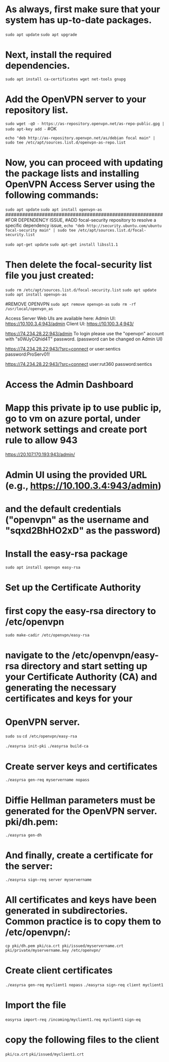 # As always, first make sure that your system has up-to-date packages.

`sudo apt update`
`sudo apt upgrade`
# Next, install the required dependencies.

`sudo apt install ca-certificates wget net-tools gnupg`
# Add the OpenVPN server to your repository list.
`sudo wget -qO - https://as-repository.openvpn.net/as-repo-public.gpg | sudo apt-key add -`
#OK

`echo "deb http://as-repository.openvpn.net/as/debian focal main" | sudo tee /etc/apt/sources.list.d/openvpn-as-repo.list`

# Now, you can proceed with updating the package lists and installing OpenVPN Access Server using the following commands:
`sudo apt update`
`sudo apt install openvpn-as`
########################################################
#FOR DEPENDENCY ISSUE, 
#ADD focal-security repository to resolve a specific dependency issue,
`echo "deb http://security.ubuntu.com/ubuntu focal-security main" | sudo tee /etc/apt/sources.list.d/focal-security.list`

`sudo apt-get update`
`sudo apt-get install libssl1.1`

# Then delete the focal-security list file you just created:
`sudo rm /etc/apt/sources.list.d/focal-security.list`
`sudo apt update`
`sudo apt install openvpn-as`

#REMOVE OPENVPN 
`sudo apt remove openvpn-as`
`sudo rm -rf /usr/local/openvpn_as`





Access Server Web UIs are available here:
Admin  UI: https://10.100.3.4:943/admin
Client UI: https://10.100.3.4:943/

https://74.234.28.22:943/admin
To login please use the "openvpn" account with "s0WJyCQhid4T" password.
(password can be changed on Admin UI)

https://74.234.28.22:943/?src=connect
or user:sentics password:ProServ01!


https://74.234.28.22:943/?src=connect
user:rut360 password:sentics

# Access the Admin Dashboard

# Mapp this private ip to use public ip, go to vm on azure portal, under network settings and create port rule to allow 943
https://20.107.170.193:943/admin/

# Admin UI using the provided URL (e.g., https://10.100.3.4:943/admin) 
# and the default credentials ("openvpn" as the username and "sqxd2BhHO2xD" as the password)

# Install the easy-rsa package
`sudo apt install openvpn easy-rsa`

# Set up the Certificate Authority
# first copy the easy-rsa directory to /etc/openvpn
`sudo make-cadir /etc/openvpn/easy-rsa`

# navigate to the /etc/openvpn/easy-rsa directory and start setting up your Certificate Authority (CA) and generating the necessary certificates and keys for your 
# OpenVPN server.
`sudo su`
`cd /etc/openvpn/easy-rsa`

`./easyrsa init-pki`
`./easyrsa build-ca`

# Create server keys and certificates
`./easyrsa gen-req myservername nopass`

# Diffie Hellman parameters must be generated for the OpenVPN server. pki/dh.pem:
`./easyrsa gen-dh`

# And finally, create a certificate for the server:

`./easyrsa sign-req server myservername`

# All certificates and keys have been generated in subdirectories. Common practice is to copy them to /etc/openvpn/:

`cp pki/dh.pem pki/ca.crt pki/issued/myservername.crt pki/private/myservername.key /etc/openvpn/`

# Create client certificates

`./easyrsa gen-req myclient1 nopass`
`./easyrsa sign-req client myclient1`


# Import the file
`easyrsa import-req /incoming/myclient1.req myclient1`
`sign-eq`

#  copy the following files to the client

`pki/ca.crt`
`pki/issued/myclient1.crt`

